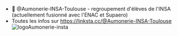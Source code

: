 - 👋 @Aumonerie-INSA-Toulouse - regroupement d'élèves de l'INSA (actuellement fusionné avec l'ENAC et Supaero)
- Toutes les infos sur https://linksta.cc/@Aumonerie-INSA-Toulouse
![logoAumonerie-insta](https://github.com/Aumonerie-INSA-Toulouse/Aumonerie-INSA-Toulouse/assets/161648242/b00e8575-2bbd-441c-a5da-423967904040)
